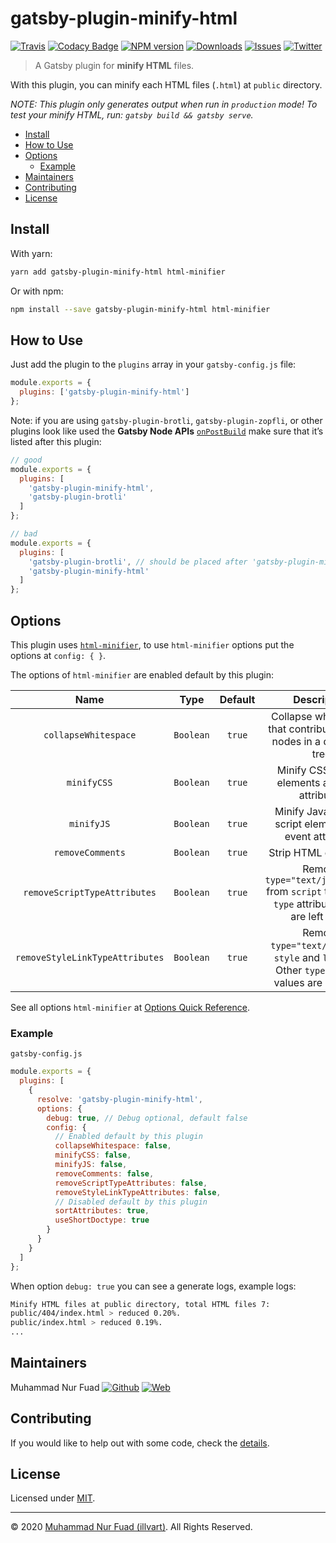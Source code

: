 # gatsby-plugin-minify-html

[![Travis](https://img.shields.io/travis/com/illvart/gatsby-plugin-minify-html?branch=master&logo=travis)](https://travis-ci.com/illvart/gatsby-plugin-minify-html)
[![Codacy Badge](https://api.codacy.com/project/badge/Grade/c611bb3c90e442029970dc28fb469ea3)](https://www.codacy.com/manual/illvart/gatsby-plugin-minify-html?utm_source=github.com&amp;utm_medium=referral&amp;utm_content=illvart/gatsby-plugin-minify-html&amp;utm_campaign=Badge_Grade)
[![NPM version](https://img.shields.io/npm/v/gatsby-plugin-minify-html)](https://www.npmjs.org/package/gatsby-plugin-minify-html)
[![Downloads](https://img.shields.io/npm/dt/gatsby-plugin-minify-html)](https://www.npmjs.com/package/gatsby-plugin-minify-html)
[![Issues](https://img.shields.io/github/issues-raw/illvart/gatsby-plugin-minify-html)](https://github.com/illvart/gatsby-plugin-minify-html)
[![Twitter](https://img.shields.io/twitter/follow/illvart.svg?label=follow+illvart)](https://twitter.com/illvart)

> A Gatsby plugin for **minify HTML** files.

With this plugin, you can minify each HTML files (`.html`) at `public` directory.

_NOTE: This plugin only generates output when run in `production` mode! To test your minify HTML, run: `gatsby build && gatsby serve`._

- [Install](#install)
- [How to Use](#how-to-use)
- [Options](#options)
  - [Example](#example)
- [Maintainers](#maintainers)
- [Contributing](#contributing)
- [License](#license)

## Install

With yarn:

```sh
yarn add gatsby-plugin-minify-html html-minifier
```

Or with npm:

```sh
npm install --save gatsby-plugin-minify-html html-minifier
```

## How to Use

Just add the plugin to the `plugins` array in your `gatsby-config.js` file:

```js
module.exports = {
  plugins: ['gatsby-plugin-minify-html']
};
```

Note: if you are using `gatsby-plugin-brotli`, `gatsby-plugin-zopfli`, or other plugins look like used the **Gatsby Node APIs** [`onPostBuild`](https://www.gatsbyjs.org/docs/node-apis/#onPostBuild) make sure that it’s listed after this
plugin:

```js
// good
module.exports = {
  plugins: [
    'gatsby-plugin-minify-html',
    'gatsby-plugin-brotli'
  ]
};

// bad
module.exports = {
  plugins: [
    'gatsby-plugin-brotli', // should be placed after 'gatsby-plugin-minify-html'
    'gatsby-plugin-minify-html'
  ]
};
```

## Options

This plugin uses [`html-minifier`](https://github.com/kangax/html-minifier), to use `html-minifier` options put the options at `config: { }`.

The options of `html-minifier` are enabled default by this plugin:

|              Name               |   Type    | Default |                                             Description                                              |
| :-----------------------------: | :-------: | :-----: | :--------------------------------------------------------------------------------------------------: |
|      `collapseWhitespace`       | `Boolean` | `true`  |                Collapse white space that contributes to text nodes in a document tree                |
|           `minifyCSS`           | `Boolean` | `true`  |                          Minify CSS in style elements and style attributes                           |
|           `minifyJS`            | `Boolean` | `true`  |                      Minify JavaScript in script elements and event attributes                       |
|        `removeComments`         | `Boolean` | `true`  |                                         Strip HTML comments                                          |
|  `removeScriptTypeAttributes`   | `Boolean` | `true`  |  Remove `type="text/javascript"` from `script` tags. Other `type` attribute values are left intact   |
| `removeStyleLinkTypeAttributes` | `Boolean` | `true`  | Remove `type="text/css"` from `style` and `link` tags. Other `type` attribute values are left intact |

See all options `html-minifier` at [Options Quick Reference](https://github.com/kangax/html-minifier#options-quick-reference).

### Example

`gatsby-config.js`

```js
module.exports = {
  plugins: [
    {
      resolve: 'gatsby-plugin-minify-html',
      options: {
        debug: true, // Debug optional, default false
        config: {
          // Enabled default by this plugin
          collapseWhitespace: false,
          minifyCSS: false,
          minifyJS: false,
          removeComments: false,
          removeScriptTypeAttributes: false,
          removeStyleLinkTypeAttributes: false,
          // Disabled default by this plugin
          sortAttributes: true,
          useShortDoctype: true
        }
      }
    }
  ]
};
```

When option `debug: true` you can see a generate logs, example logs:

```sh
Minify HTML files at public directory, total HTML files 7:
public/404/index.html > reduced 0.20%.
public/index.html > reduced 0.19%.
...
```

## Maintainers

Muhammad Nur Fuad
[![Github](https://img.shields.io/badge/-website?style=social&logoColor=333&logo=github)](https://github.com/illvart)
[![Web](https://img.shields.io/badge/-website?style=social&logoColor=333&logo=nextdoor)](https://illvart.com)

## Contributing

If you would like to help out with some code, check the [details](./docs/CONTRIBUTING.md).

## License

Licensed under [MIT](./LICENSE).

---

© 2020 [Muhammad Nur Fuad (illvart)](https://github.com/illvart). All Rights Reserved.
